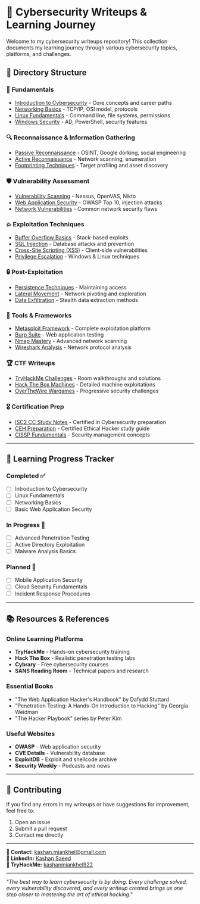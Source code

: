 # 📝 Cybersecurity Writeups & Learning Journey

Welcome to my cybersecurity writeups repository! This collection documents my learning journey through various cybersecurity topics, platforms, and challenges.

## 📂 Directory Structure

### 🎯 **Fundamentals**
- [Introduction to Cybersecurity](./intro-to-cybersecurity.md) - Core concepts and career paths
- [Networking Basics](./networking-basics.md) - TCP/IP, OSI model, protocols
- [Linux Fundamentals](./linux-fundamentals.md) - Command line, file systems, permissions
- [Windows Security](./windows-security.md) - AD, PowerShell, security features

### 🔍 **Reconnaissance & Information Gathering**
- [Passive Reconnaissance](./passive-recon.md) - OSINT, Google dorking, social engineering
- [Active Reconnaissance](./active-recon.md) - Network scanning, enumeration
- [Footprinting Techniques](./footprinting.md) - Target profiling and asset discovery

### 🛡️ **Vulnerability Assessment**
- [Vulnerability Scanning](./vuln-scanning.md) - Nessus, OpenVAS, Nikto
- [Web Application Security](./web-app-security.md) - OWASP Top 10, injection attacks
- [Network Vulnerabilities](./network-vulns.md) - Common network security flaws

### 💥 **Exploitation Techniques**
- [Buffer Overflow Basics](./buffer-overflow.md) - Stack-based exploits
- [SQL Injection](./sql-injection.md) - Database attacks and prevention
- [Cross-Site Scripting (XSS)](./xss-attacks.md) - Client-side vulnerabilities
- [Privilege Escalation](./privilege-escalation.md) - Windows & Linux techniques

### 🔒 **Post-Exploitation**
- [Persistence Techniques](./persistence.md) - Maintaining access
- [Lateral Movement](./lateral-movement.md) - Network pivoting and exploration
- [Data Exfiltration](./data-exfiltration.md) - Stealth data extraction methods

### 🔧 **Tools & Frameworks**
- [Metasploit Framework](./metasploit.md) - Complete exploitation platform
- [Burp Suite](./burp-suite.md) - Web application testing
- [Nmap Mastery](./nmap-guide.md) - Advanced network scanning
- [Wireshark Analysis](./wireshark.md) - Network protocol analysis

### 🏆 **CTF Writeups**
- [TryHackMe Challenges](./tryhackme/) - Room walkthroughs and solutions
- [Hack The Box Machines](./hackthebox/) - Detailed machine exploitations
- [OverTheWire Wargames](./overthewire/) - Progressive security challenges

### 🎖️ **Certification Prep**
- [ISC2 CC Study Notes](./isc2-cc-prep.md) - Certified in Cybersecurity preparation
- [CEH Preparation](./ceh-prep.md) - Certified Ethical Hacker study guide
- [CISSP Fundamentals](./cissp-basics.md) - Security management concepts

---

## 🎯 Learning Progress Tracker

### Completed ✅
- [ ] Introduction to Cybersecurity
- [ ] Linux Fundamentals
- [ ] Networking Basics
- [ ] Basic Web Application Security

### In Progress 🔄
- [ ] Advanced Penetration Testing
- [ ] Active Directory Exploitation
- [ ] Malware Analysis Basics

### Planned 📅
- [ ] Mobile Application Security
- [ ] Cloud Security Fundamentals
- [ ] Incident Response Procedures

---

## 📚 Resources & References

### Online Learning Platforms
- **TryHackMe** - Hands-on cybersecurity training
- **Hack The Box** - Realistic penetration testing labs
- **Cybrary** - Free cybersecurity courses
- **SANS Reading Room** - Technical papers and research

### Essential Books
- "The Web Application Hacker's Handbook" by Dafydd Stuttard
- "Penetration Testing: A Hands-On Introduction to Hacking" by Georgia Weidman
- "The Hacker Playbook" series by Peter Kim

### Useful Websites
- **OWASP** - Web application security
- **CVE Details** - Vulnerability database
- **ExploitDB** - Exploit and shellcode archive
- **Security Weekly** - Podcasts and news

---

## 🤝 Contributing

If you find any errors in my writeups or have suggestions for improvement, feel free to:
1. Open an issue
2. Submit a pull request
3. Contact me directly

---

**📧 Contact:** kashan.miankhel@gmail.com  
**🔗 LinkedIn:** [Kashan Saeed](https://www.linkedin.com/in/kashan-saeed-942548375)  
**🎯 TryHackMe:** [kashanmiankhel922](https://tryhackme.com/p/kashanmiankhel922)

---

*"The best way to learn cybersecurity is by doing. Every challenge solved, every vulnerability discovered, and every writeup created brings us one step closer to mastering the art of ethical hacking."*
